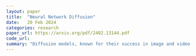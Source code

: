 ```yaml
---
layout: paper
title:  "Neural Network Diffusion"
date:   20 Feb 2024
categories: research
paper_url: https://arxiv.org/pdf/2402.13144.pdf
code_url: 
summary: "Diffusion models, known for their success in image and video generation, can also generate high-performing neural network parameters, as demonstrated in this study. By employing a simple combination of an autoencoder and a standard latent diffusion model, our method involves extracting latent representations of network parameters, which are then synthesized from random noise by the diffusion model. These new representations, processed through the autoencoder's decoder, serve as fresh network parameters. Tested across various architectures and datasets, this diffusion approach consistently produces models with comparable or superior performance to traditionally trained networks at minimal extra cost. Importantly, the generated models show distinct performance differences from the trained ones, suggesting further exploration into the versatile applications of diffusion models."
---
```


